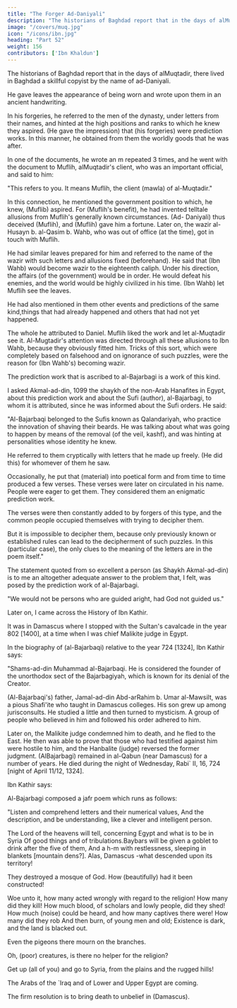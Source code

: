 ```yaml
---
title: "The Forger Ad-Daniyali"
description: "The historians of Baghdad report that in the days of alMuqtadir, there lived in Baghdad a skillful copyist by the name of ad-Daniyali"
image: "/covers/muq.jpg"
icon: "/icons/ibn.jpg"
heading: "Part 52"
weight: 156
contributors: ['Ibn Khaldun']
---
```




The historians of Baghdad report that in the days of alMuqtadir, there lived in Baghdad a skillful copyist by the name of ad-Daniyali. <!-- 1097 --> 

He gave leaves the appearance of being worn and wrote upon them in an ancient handwriting.

In his forgeries, he referred to the men of the dynasty, under letters from their names, and hinted at the high positions and ranks to which he knew they aspired. (He gave the impression) that (his forgeries) were prediction works. In this
manner, he obtained from them the worldly goods that he was after. 

In one of the documents, he wrote an m repeated 3 times, and he went with the document to Muflih, alMuqtadir's client, who was
an important official, and said to him: 

"This refers to you. It means Muflih, the client (mawla) of al-Muqtadir." 

In this connection, he mentioned the government position to which, he knew, (Muflib) aspired. For (Muflih's benefit), he had
invented telltale allusions from Muflih's generally known circumstances. (Ad-
Daniyali) thus deceived (Muflih), and (Muflih) gave him a fortune. Later on, the
wazir al-Husayn b. al-Qasim b. Wahb, who was out of office (at the time), got in
touch with Muflih. <!-- 1098 --> 

He had similar leaves prepared for him and referred to the name of the wazir with such letters and allusions fixed (beforehand). He said that (Ibn Wahb) would become wazir to the eighteenth caliph. Under his direction, the
affairs (of the government) would be in order. He would defeat his enemies, and the
world would be highly civilized in his time. (Ibn Wahb) let Muflih see the leaves.

He had also mentioned in them other events and predictions of the same kind,things that had already happened and others that had not yet happened. 

The whole he attributed to Daniel. Muflih liked the work and let al-Muqtadir see it. Al-Mugtadir's attention was directed through all these allusions to Ibn Wahb, because they obviously fitted him. Tricks of this sort, which were completely based on falsehood and on ignorance of such puzzles, were the reason for (Ibn Wahb's)
becoming wazir.

The prediction work that is ascribed to al-Bajarbagi is a work of this kind.

I asked Akmal-ad-din, 1099 the shaykh of the non-Arab Hanafites in Egypt, about this prediction work and about the Sufi (author), al-Bajarbagi, to whom it is attributed, since he was informed about the Sufi orders. He said: 

"Al-Bajarbaqi belonged to the Sufis known as Qalandariyah, who practice the innovation of shaving their beards. He was talking about what was going to happen by means of the removal (of the veil, kashf), and was hinting at personalities whose identity he knew. 

He referred to them cryptically with letters that he made up freely. (He did this) for whomever of them he saw.

Occasionally, he put that (material) into poetical form and from time to time produced a few verses. These verses were later on circulated in his name. People were eager to get them. They considered them an enigmatic prediction work. 

The verses were then constantly added to by forgers of this type, and the common people occupied themselves with trying to decipher them.

But it is impossible to decipher them, because only previously known or established rules can lead to the decipherment of such puzzles. In this (particular case), the only clues to the meaning of the letters are in the poem itself." <!-- 1100 --> 

The statement quoted from so excellent a person (as Shaykh Akmal-ad-din) is to me an altogether adequate answer to the problem that, I felt, was posed by the prediction work of al-Bajarbagi.

"We would not be persons who are guided aright, had God not guided us."
<!-- 1101 -->

Later on, I came across the History of Ibn Kathir. <!-- 1103 --> 

It was in Damascus where I stopped with the Sultan's cavalcade in the year 802 [1400], at a time when I was chief Malikite judge in Egypt.

In the biography of (al-Bajarbaqi) relative to the year 724 [1324], Ibn Kathir says: 

"Shams-ad-din Muhammad al-Bajarbaqi. He is considered the founder of the unorthodox sect of the Bajarbagiyah, which is known for its denial of the Creator. 

(Al-Bajarbaqi's) father, Jamal-ad-din Abd-arRahim b. Umar al-Mawsilt, was a pious Shafi'ite who taught in Damascus colleges. His son grew up among jurisconsults. He studied a little and then turned to mysticism. A group of people
who believed in him and followed his order adhered to him. 

Later on, the Malikite judge condemned him to death, and he fled to the East. He then was able to prove
that those who had testified against him were hostile to him, and the Hanbalite
(judge) reversed the former judgment. (AlBajarbagi) remained in al-Qabun (near
Damascus) for a number of years. He died during the night of Wednesday, Rabi` II,
16, 724 [night of April 11/12, 1324].


Ibn Kathir says:

Al-Bajarbagi composed a jafr poem which runs as follows:
<!-- 1104 -->

"Listen and comprehend letters and their numerical values, And the description, and be understanding, like a clever and intelligent person.

The Lord of the heavens will tell, concerning Egypt and what is to be in Syria
Of good things and of tribulations.Baybars will be given a goblet to drink after the five of them,
And a h-m with restlessness, sleeping in blankets [mountain dens?].
Alas, Damascus -what descended upon its territory!

They destroyed a mosque of God. How (beautifully) had it been constructed!

Woe unto it, how many acted wrongly with regard to the religion! How many did they kill!
How much blood, of scholars and lowly people, did they shed! How much (noise) could be heard, and how many captives there were! How many did they rob And then burn, of young men and old;
Existence is dark, and the land is blacked out.

Even the pigeons there mourn on the branches.

Oh, (poor) creatures, is there no helper for the religion?

Get up (all of you) and go to Syria, from the plains and the rugged hills!

The Arabs of the `Iraq and of Lower and Upper Egypt are coming.

The firm resolution is to bring death to unbelief in (Damascus).


